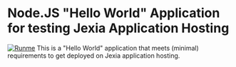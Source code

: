 # Node.JS "Hello World" Application for testing Jexia Application Hosting
[![Runme](https://runme.io/static/button.svg)](https://runme.io/runme?repo_url=https://github.com/jexia/test-node-app.git&repo_branch=master)
This is a "Hello World" application that meets (minimal) requirements to get deployed on Jexia application hosting.
